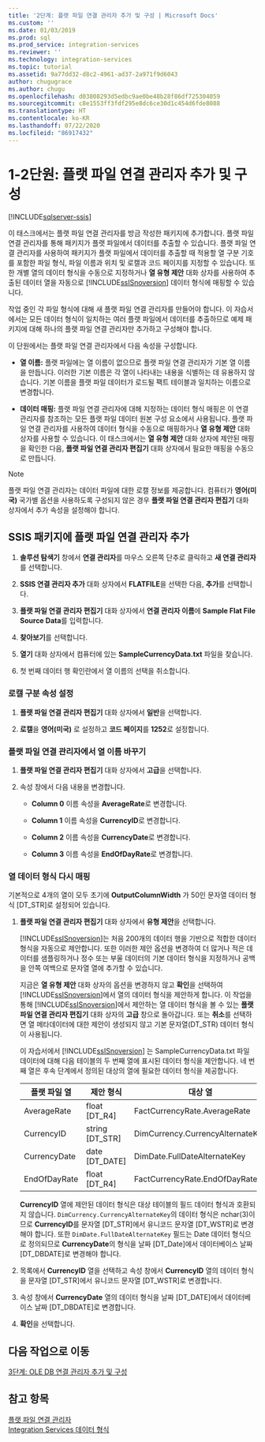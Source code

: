 ```yaml
---
title: '2단계: 플랫 파일 연결 관리자 추가 및 구성 | Microsoft Docs'
ms.custom: ''
ms.date: 01/03/2019
ms.prod: sql
ms.prod_service: integration-services
ms.reviewer: ''
ms.technology: integration-services
ms.topic: tutorial
ms.assetid: 9a77dd32-d8c2-4961-ad37-2a971f9d6043
author: chugugrace
ms.author: chugu
ms.openlocfilehash: d03808293d5edbc9ae0be48b28f86df725304059
ms.sourcegitcommit: c8e1553ff3fdf295e8dc6ce30d1c454d6fde8088
ms.translationtype: HT
ms.contentlocale: ko-KR
ms.lasthandoff: 07/22/2020
ms.locfileid: "86917432"
---
```

# <a name="lesson-1-2-add-and-configure-a-flat-file-connection-manager"></a>1-2단원: 플랫 파일 연결 관리자 추가 및 구성

[!INCLUDE[sqlserver-ssis](../includes/applies-to-version/sqlserver-ssis.md)]



이 태스크에서는 플랫 파일 연결 관리자를 방금 작성한 패키지에 추가합니다. 플랫 파일 연결 관리자를 통해 패키지가 플랫 파일에서 데이터를 추출할 수 있습니다. 플랫 파일 연결 관리자를 사용하여 패키지가 플랫 파일에서 데이터를 추출할 때 적용할 열 구분 기호를 포함한 파일 형식, 파일 이름과 위치 및 로캘과 코드 페이지를 지정할 수 있습니다. 또한 개별 열의 데이터 형식을 수동으로 지정하거나 **열 유형 제안** 대화 상자를 사용하여 추출된 데이터 열을 자동으로 [!INCLUDE[ssISnoversion](../includes/ssisnoversion-md.md)] 데이터 형식에 매핑할 수 있습니다.  
  
작업 중인 각 파일 형식에 대해 새 플랫 파일 연결 관리자를 만들어야 합니다. 이 자습서에서는 모든 데이터 형식이 일치하는 여러 플랫 파일에서 데이터를 추출하므로 예제 패키지에 대해 하나의 플랫 파일 연결 관리자만 추가하고 구성해야 합니다.  
  
이 단원에서는 플랫 파일 연결 관리자에서 다음 속성을 구성합니다.  
  
-   **열 이름:** 플랫 파일에는 열 이름이 없으므로 플랫 파일 연결 관리자가 기본 열 이름을 만듭니다. 이러한 기본 이름은 각 열이 나타내는 내용을 식별하는 데 유용하지 않습니다. 기본 이름을 플랫 파일 데이터가 로드될 팩트 테이블과 일치하는 이름으로 변경합니다.  
  
-   **데이터 매핑:** 플랫 파일 연결 관리자에 대해 지정하는 데이터 형식 매핑은 이 연결 관리자를 참조하는 모든 플랫 파일 데이터 원본 구성 요소에서 사용됩니다. 플랫 파일 연결 관리자를 사용하여 데이터 형식을 수동으로 매핑하거나 **열 유형 제안** 대화 상자를 사용할 수 있습니다. 이 태스크에서는 **열 유형 제안** 대화 상자에 제안된 매핑을 확인한 다음, **플랫 파일 연결 관리자 편집기** 대화 상자에서 필요한 매핑을 수동으로 만듭니다.  
  
> [!NOTE]
> 플랫 파일 연결 관리자는 데이터 파일에 대한 로캘 정보를 제공합니다. 컴퓨터가 **영어(미국)** 국가별 옵션을 사용하도록 구성되지 않은 경우 **플랫 파일 연결 관리자 편집기** 대화 상자에서 추가 속성을 설정해야 합니다.  
  
## <a name="add-a-flat-file-connection-manager-to-the-ssis-package"></a>SSIS 패키지에 플랫 파일 연결 관리자 추가  
  
1.  **솔루션 탐색기** 창에서 **연결 관리자**를 마우스 오른쪽 단추로 클릭하고 **새 연결 관리자**를 선택합니다.
1. **SSIS 연결 관리자 추가** 대화 상자에서 **FLATFILE**을 선택한 다음, **추가**를 선택합니다.
  
2.  **플랫 파일 연결 관리자 편집기** 대화 상자에서 **연결 관리자 이름**에 **Sample Flat File Source Data**를 입력합니다.  
  
3.  **찾아보기**를 선택합니다.  
  
4.  **열기** 대화 상자에서 컴퓨터에 있는 **SampleCurrencyData.txt** 파일을 찾습니다.  
  
5.  첫 번째 데이터 행 확인란에서 열 이름의 선택을 취소합니다.  
  
### <a name="set-locale-sensitive-properties"></a>로캘 구분 속성 설정  
  
1.  **플랫 파일 연결 관리자 편집기** 대화 상자에서 **일반**을 선택합니다.  
  
2.  **로캘**을 **영어(미국)** 로 설정하고 **코드 페이지**를 **1252**로 설정합니다.  
  
### <a name="rename-columns-in-the-flat-file-connection-manager"></a>플랫 파일 연결 관리자에서 열 이름 바꾸기  
  
1.  **플랫 파일 연결 관리자 편집기** 대화 상자에서 **고급**을 선택합니다.  
  
2.  속성 창에서 다음 내용을 변경합니다.  
  
    -   **Column 0** 이름 속성을 **AverageRate**로 변경합니다.  
  
    -   **Column 1** 이름 속성을 **CurrencyID**로 변경합니다.  
  
    -   **Column 2** 이름 속성을 **CurrencyDate**로 변경합니다.  
  
    -   **Column 3** 이름 속성을 **EndOfDayRate**로 변경합니다.  
  
### <a name="remap-column-data-types"></a>열 데이터 형식 다시 매핑  
  
기본적으로 4개의 열이 모두 초기에 **OutputColumnWidth** 가 50인 문자열 데이터 형식 [DT_STR]로 설정되어 있습니다.  

1.  **플랫 파일 연결 관리자 편집기** 대화 상자에서 **유형 제안**을 선택합니다.  
  
    [!INCLUDE[ssISnoversion](../includes/ssisnoversion-md.md)]는 처음 200개의 데이터 행을 기반으로 적합한 데이터 형식을 자동으로 제안합니다. 또한 이러한 제안 옵션을 변경하여 더 많거나 적은 데이터를 샘플링하거나 정수 또는 부울 데이터의 기본 데이터 형식을 지정하거나 공백을 안쪽 여백으로 문자열 열에 추가할 수 있습니다.  
  
    지금은 **열 유형 제안** 대화 상자의 옵션을 변경하지 않고 **확인**을 선택하여 [!INCLUDE[ssISnoversion](../includes/ssisnoversion-md.md)]에서 열의 데이터 형식을 제안하게 합니다. 이 작업을 통해 [!INCLUDE[ssISnoversion](../includes/ssisnoversion-md.md)]에서 제안하는 열 데이터 형식을 볼 수 있는  **플랫 파일 연결 관리자 편집기** 대화 상자의 **고급** 창으로 돌아갑니다. 또는 **취소**를 선택하면 열 메타데이터에 대한 제안이 생성되지 않고 기본 문자열(DT_STR) 데이터 형식이 사용됩니다.  
  
    이 자습서에서 [!INCLUDE[ssISnoversion](../includes/ssisnoversion-md.md)] 는 SampleCurrencyData.txt 파일 데이터에 대해 다음 테이블의 두 번째 열에 표시된 데이터 형식을 제안합니다. 네 번째 열은 후속 단계에서 정의된 대상의 열에 필요한 데이터 형식을 제공합니다.  
  
    |플랫 파일 열|제안 형식|대상 열|대상 형식|  
    |--------------------|------------------|----------------------|--------------------|  
    |AverageRate|float [DT_R4]|FactCurrencyRate.AverageRate|float|  
    |CurrencyID|string [DT_STR]|DimCurrency.CurrencyAlternateKey|nchar(3)|  
    |CurrencyDate|date [DT_DATE]|DimDate.FullDateAlternateKey|date|  
    |EndOfDayRate|float [DT_R4]|FactCurrencyRate.EndOfDayRate|float|  
  
    **CurrencyID** 열에 제안된 데이터 형식은 대상 테이블의 필드 데이터 형식과 호환되지 않습니다. `DimCurrency.CurrencyAlternateKey`의 데이터 형식은 nchar(3)이므로 **CurrencyID**를 문자열 [DT_STR]에서 유니코드 문자열 [DT_WSTR]로 변경해야 합니다. 또한 `DimDate.FullDateAlternateKey` 필드는 Date 데이터 형식으로 정의되므로 **CurrencyDate**의 형식을 날짜 [DT_Date]에서 데이터베이스 날짜 [DT_DBDATE]로 변경해야 합니다.  
  
2.  목록에서 **CurrencyID** 열을 선택하고 속성 창에서 **CurrencyID** 열의 데이터 형식을 문자열 [DT_STR]에서 유니코드 문자열 [DT_WSTR]로 변경합니다.  
  
3.  속성 창에서 **CurrencyDate** 열의 데이터 형식을 날짜 [DT_DATE]에서 데이터베이스 날짜 [DT_DBDATE]로 변경합니다.  
  
4.  **확인**을 선택합니다.  
  
## <a name="go-to-next-task"></a>다음 작업으로 이동
[3단계: OLE DB 연결 관리자 추가 및 구성](../integration-services/lesson-1-3-adding-and-configuring-an-ole-db-connection-manager.md)  
  
## <a name="see-also"></a>참고 항목  
[플랫 파일 연결 관리자](../integration-services/connection-manager/flat-file-connection-manager.md)  
[Integration Services 데이터 형식](../integration-services/data-flow/integration-services-data-types.md)  
  
  
  
